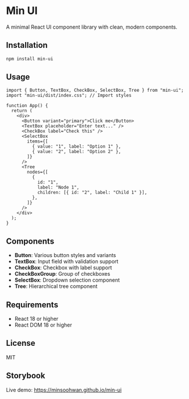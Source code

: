 # Min UI

A minimal React UI component library with clean, modern components.

## Installation

```bash
npm install min-ui
```

## Usage

```tsx
import { Button, TextBox, CheckBox, SelectBox, Tree } from "min-ui";
import "min-ui/dist/index.css"; // Import styles

function App() {
  return (
    <div>
      <Button variant="primary">Click me</Button>
      <TextBox placeholder="Enter text..." />
      <CheckBox label="Check this" />
      <SelectBox
        items={[
          { value: "1", label: "Option 1" },
          { value: "2", label: "Option 2" },
        ]}
      />
      <Tree
        nodes={[
          {
            id: "1",
            label: "Node 1",
            children: [{ id: "2", label: "Child 1" }],
          },
        ]}
      />
    </div>
  );
}
```

## Components

- **Button**: Various button styles and variants
- **TextBox**: Input field with validation support
- **CheckBox**: Checkbox with label support
- **CheckBoxGroup**: Group of checkboxes
- **SelectBox**: Dropdown selection component
- **Tree**: Hierarchical tree component

## Requirements

- React 18 or higher
- React DOM 18 or higher

## License

MIT

## Storybook

Live demo: https://minsoohwan.github.io/min-ui

